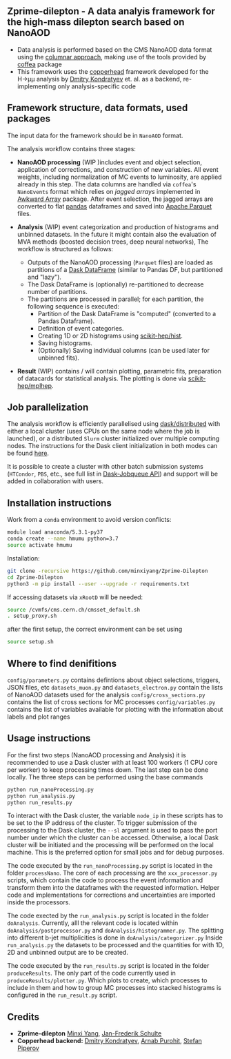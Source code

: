 ## Zprime-dilepton - A data analyis framework for the high-mass dilepton search based on NanoAOD

- Data analysis is performed based on the CMS NanoAOD data format using the [columnar approach](https://indico.cern.ch/event/759388/contributions/3306852/attachments/1816027/2968106/ncsmith-how2019-columnar.pdf), making use of the tools provided by [coffea](https://github.com/CoffeaTeam/coffea) package
- This framework uses the [copperhead](https://github.com/Run3HmmAnalysis/copperhead) framework developed for the H&rarr;µµ analysis by [Dmitry Kondratyev](https://github.com/kondratyevd) et. al. as a backend, re-implementing only analysis-specific code

## Framework structure, data formats, used packages
The input data for the framework should be in `NanoAOD` format.

The analysis workflow contains three stages:
- **NanoAOD processing** (WIP )includes event and object selection, application of corrections, and construction of new variables. All event weights, including normalization of MC events to luminosity, are applied already in this step. The data columns are handled via `coffea`'s `NanoEvents` format which relies on *jagged arrays* implemented in [Awkward Array](https://github.com/scikit-hep/awkward-1.0) package. After event selection, the jagged arrays are converted to flat [pandas](https://github.com/pandas-dev/pandas) dataframes and saved into [Apache Parquet](https://github.com/apache/parquet-format) files.
- **Analysis** (WIP) event categorization and production of histograms and unbinned datasets. In the future it might contain also the evaluation of MVA methods (boosted decision trees, deep neural networks),  The workflow is structured as follows:
  - Outputs of the NanoAOD processing (`Parquet` files) are loaded as partitions of a [Dask DataFrame](https://docs.dask.org/en/stable/dataframe.html) (similar to Pandas DF, but partitioned and "lazy").
  - The Dask DataFrame is (optionally) re-partitioned to decrease number of partitions.
  - The partitions are processed in parallel; for each partition, the following sequence is executed:
    - Partition of the Dask DataFrame is "computed" (converted to a Pandas Dataframe).
    - Definition of event categories.
    - Creating 1D or 2D histograms using [scikit-hep/hist](https://github.com/scikit-hep/hist).
    - Saving histograms.
    - (Optionally) Saving individual columns (can be used later for unbinned fits).

- **Result** (WIP) contains / will contain plotting, parametric fits, preparation of datacards for statistical analysis. The plotting is done via [scikit-hep/mplhep](https://github.com/scikit-hep/mplhep).

## Job parallelization
The analysis workflow is efficiently parallelised using [dask/distributed](https://github.com/dask/distributed) with either a local cluster (uses CPUs on the same node where the job is launched), or a distributed `Slurm` cluster initialized over multiple computing nodes. The instructions for the Dask client initialization in both modes can be found [here](docs/dask_client.md).

It is possible to create a cluster with other batch submission systems (`HTCondor`, `PBS`, etc., see full list in [Dask-Jobqueue API](https://jobqueue.dask.org/en/latest/api.html#)) and support will be added in collaboration with users.

## Installation instructions
Work from a `conda` environment to avoid version conflicts:
```bash
module load anaconda/5.3.1-py37
conda create --name hmumu python=3.7
source activate hmumu
```
Installation:
```bash
git clone -recursive https://github.com/minxiyang/Zprime-Dilepton
cd Zprime-Dilepton
python3 -m pip install --user --upgrade -r requirements.txt
```
If accessing datasets via `xRootD` will be needed:
```bash
source /cvmfs/cms.cern.ch/cmsset_default.sh
. setup_proxy.sh
```

after the first setup, the correct environment can be set using
```bash
source setup.sh
```
## Where to find denifitions

`config/parameters.py` contains defintions about object selections, triggers, JSON files, etc
`datasets_muon.py` and `datasets_electron.py` contain the lists of NanoAOD datasets used for the analysis
`config/cross_sections.py` contains the list of cross sections for MC processes
`config/variables.py` contains the list of variables available for plotting with the information about labels and plot ranges

## Usage instructions

For the first two steps (NanoAOD processing and Analysis) it is recommended to use a Dask cluster with at least 100 workers (1 CPU core per worker) to keep processing times down. The last step can be done locally. The three steps can be performed using the base commands
```bash
python run_nanoProcessing.py
python run_analysis.py
python run_results.py
```
To interact with the Dask cluster, the variable `node_ip` in these scripts has to be set to the IP address of the cluster. To trigger submission of the processing to the Dask cluster, the ``--sl`` argument is used to pass the port number under which the cluster can be accessed. Otherwise, a local Dask cluster will be initiated and the processing will be performed on the local machine. This is the preferred option for small jobs and for debug purposes. 

The code executed by the `run_nanoProcessing.py` script is located in the folder `processNano`. The core of each processing are the `xxx_processor.py` scripts, which contain the code to process the event information and transform them into the dataframes with the requested information. Helper code and implementations for corrections and uncertainties are imported inside the processors. 

The code exected by the `run_analysis.py` script is located in the folder `doAnalysis`. Currently, alll the relevant code is located within `doAnalysis/postprocessor.py` and `doAnalysis/histogrammer.py`. The splitting into different b-jet multiplicities is done in `doAnalysis/categorizer.py` Inside `run_analysis.py` the datasets to be processed and the quantities for with 1D, 2D and unbinned output are to be created. 

The code executed by the `run_results.py` script is located in the folder `produceResults`. The only part of the code currently used in `produceResults/plotter.py`. Which plots to create, which processes to include in them and how to group MC processes into stacked histograms is configured in the `run_result.py` script.


## Credits
- **Zprime-dilepton** [Minxi Yang](https://github.com/minxiyang), [Jan-Frederik Schulte](https://github.com/JanFSchulte)
- **Copperhead backend:** [Dmitry Kondratyev](https://github.com/kondratyevd), [Arnab Purohit](https://github.com/ArnabPurohit), [Stefan Piperov](https://github.com/piperov)


